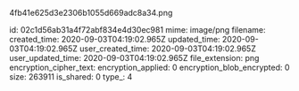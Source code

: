 4fb41e625d3e2306b1055d669adc8a34.png

id: 02c1d56ab31a4f72abf834e4d30ec981
mime: image/png
filename: 
created_time: 2020-09-03T04:19:02.965Z
updated_time: 2020-09-03T04:19:02.965Z
user_created_time: 2020-09-03T04:19:02.965Z
user_updated_time: 2020-09-03T04:19:02.965Z
file_extension: png
encryption_cipher_text: 
encryption_applied: 0
encryption_blob_encrypted: 0
size: 263911
is_shared: 0
type_: 4